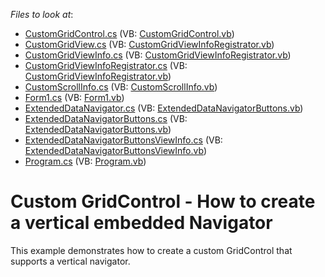<!-- default file list -->
*Files to look at*:

* [CustomGridControl.cs](./CS/ExtendedDataNavigator/CustomGridControl/CustomGridControl.cs) (VB: [CustomGridControl.vb](./VB/ExtendedDataNavigator/CustomGridControl/CustomGridControl.vb))
* [CustomGridView.cs](./CS/ExtendedDataNavigator/CustomGridControl/CustomGridView.cs) (VB: [CustomGridViewInfoRegistrator.vb](./VB/ExtendedDataNavigator/CustomGridControl/CustomGridViewInfoRegistrator.vb))
* [CustomGridViewInfo.cs](./CS/ExtendedDataNavigator/CustomGridControl/CustomGridViewInfo.cs) (VB: [CustomGridViewInfoRegistrator.vb](./VB/ExtendedDataNavigator/CustomGridControl/CustomGridViewInfoRegistrator.vb))
* [CustomGridViewInfoRegistrator.cs](./CS/ExtendedDataNavigator/CustomGridControl/CustomGridViewInfoRegistrator.cs) (VB: [CustomGridViewInfoRegistrator.vb](./VB/ExtendedDataNavigator/CustomGridControl/CustomGridViewInfoRegistrator.vb))
* [CustomScrollInfo.cs](./CS/ExtendedDataNavigator/CustomGridControl/CustomScrollInfo.cs) (VB: [CustomScrollInfo.vb](./VB/ExtendedDataNavigator/CustomGridControl/CustomScrollInfo.vb))
* [Form1.cs](./CS/ExtendedDataNavigator/Form1.cs) (VB: [Form1.vb](./VB/ExtendedDataNavigator/Form1.vb))
* [ExtendedDataNavigator.cs](./CS/ExtendedDataNavigator/Navigator/ExtendedDataNavigator.cs) (VB: [ExtendedDataNavigatorButtons.vb](./VB/ExtendedDataNavigator/Navigator/ExtendedDataNavigatorButtons.vb))
* [ExtendedDataNavigatorButtons.cs](./CS/ExtendedDataNavigator/Navigator/ExtendedDataNavigatorButtons.cs) (VB: [ExtendedDataNavigatorButtons.vb](./VB/ExtendedDataNavigator/Navigator/ExtendedDataNavigatorButtons.vb))
* [ExtendedDataNavigatorButtonsViewInfo.cs](./CS/ExtendedDataNavigator/Navigator/ExtendedDataNavigatorButtonsViewInfo.cs) (VB: [ExtendedDataNavigatorButtonsViewInfo.vb](./VB/ExtendedDataNavigator/Navigator/ExtendedDataNavigatorButtonsViewInfo.vb))
* [Program.cs](./CS/ExtendedDataNavigator/Program.cs) (VB: [Program.vb](./VB/ExtendedDataNavigator/Program.vb))
<!-- default file list end -->
# Custom GridControl - How to create a vertical embedded Navigator


<p>This example demonstrates how to create a custom GridControl that supports a vertical navigator.</p>

<br/>


